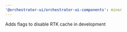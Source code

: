 ```yaml
---
'@orchestrator-ui/orchestrator-ui-components': minor
---
```


Adds flags to disable RTK cache in development
